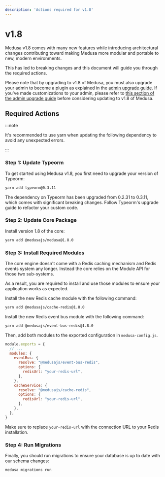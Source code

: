 ```yaml
---
description: 'Actions required for v1.8'
---
```


# v1.8

Medusa v1.8 comes with many new features while introducing architectural changes contributing toward making Medusa more modular and portable to new, modern environments.

This has led to breaking changes and this document will guide you through the required actions.

Please note that by upgrading to v1.8 of Medusa, you must also upgrade your admin to become a plugin as explained in the [admin upgrade guide](../admin/1-0-0.md). If you've made customizations to your admin, please refer to [this section of the admin upgrade guide](../admin/1-0-0.md#preserving-customizations-in-the-admin) before considering updating to v1.8 of Medusa.

## Required Actions

:::note

It's recommended to use yarn when updating the following dependency to avoid any unexpected errors.

:::

### Step 1: Update Typeorm

To get started using Medusa v1.8, you first need to upgrade your version of Typeorm:

```bash
yarn add typeorm@0.3.11
```

The dependency on Typeorm has been upgraded from 0.2.31 to 0.3.11, which comes with significant breaking changes. Follow Typeorm's upgrade guide to refactor your custom code.

### Step 2: Update Core Package

Install version 1.8 of the core:

```bash
yarn add @medusajs/medusa@1.8.0
```

### Step 3: Install Required Modules

The core engine doesn't come with a Redis caching mechanism and Redis events system any longer. Instead the core relies on the Module API for those two sub-systems. 

As a result, you are required to install and use those modules to ensure your application works as expected.

Install the new Redis cache module with the following command:

```bash
yarn add @medusajs/cache-redis@1.8.0
```

Install the new Redis event bus module with the following command:

```bash
yarn add @medusajs/event-bus-redis@1.8.0
```

Then, add both modules to the exported configuration in `medusa-config.js`.

```js title=medusa-config.js
module.exports = {
  // ...
  modules: {
    eventBus: {
      resolve: "@medusajs/event-bus-redis",
      options: {
        redisUrl: "your-redis-url",
      },
    },
    cacheService: {
      resolve: "@medusajs/cache-redis",
      options: {
        redisUrl: "your-redis-url",
      },
    },
  },
}
```

Make sure to replace `your-redis-url` with the connection URL to your Redis installation.

### Step 4: Run Migrations

Finally, you should run migrations to ensure your database is up to date with our schema changes:

```bash
medusa migrations run
```
